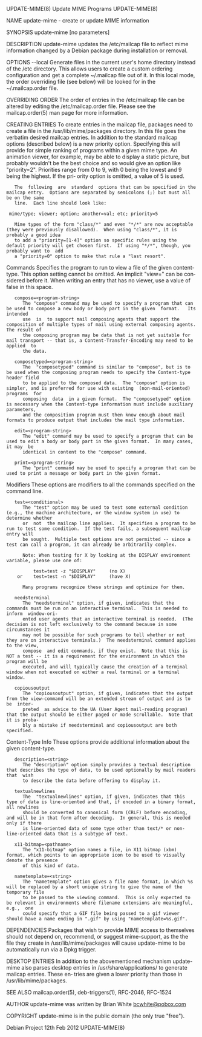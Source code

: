 UPDATE-MIME(8)							     Update MIME Programs							UPDATE-MIME(8)

NAME
       update-mime - create or update MIME information

SYNOPSIS
       update-mime [no parameters]

DESCRIPTION
       update-mime updates the /etc/mailcap file to reflect mime information changed by a Debian package during installation or removal.

   OPTIONS
       --local Generate files in the current user's home directory instead of the /etc directory.  This allows users to create a custom ordering configuration
       and  get	 a  complete  ~/.mailcap file out of it.  In this local mode, the order overriding file (see below) will be looked for in the ~/.mailcap.order
       file.

OVERRIDING ORDER
       The order of entries in the /etc/mailcap file can be altered by editing the /etc/mailcap.order file.  Please see the mailcap.order(5) man page for more
       information.

CREATING ENTRIES
       To create entries in the mailcap file, packages need to create a file in the /usr/lib/mime/packages directory.  In this file goes the verbatim  desired
       mailcap	entries.   In  addition	 to  the standard mailcap options (described below) is a new priority option.  Specifying this will provide for simple
       ranking of programs within a given mime type.  An animation viewer, for example, may be able to display a static picture, but probably wouldn't be  the
       best choice and so would give an option like "priority=2".  Priorities range from 0 to 9, with 0 being the lowest and 9 being the highest.  If the pri‐
       ority option is omitted, a value of 5 is used.

       The  following  are  standard  options that can be specified in the mailcap entry.  Options are separated by semicolons (;) but must all be on the same
       line.  Each line should look like:

	 mime/type; viewer; option; another=val; etc; priority=5

       Mime types of the form "class/*" and even "*/*" are now acceptable (they were previously disallowed).  When using "class/*", it is probably a good idea
       to add a "priority=[1-4]" option so specific rules using the default priority will get chosen first.  If using "*/*", though, you probably want to  add
       a "priority=0" option to make that rule a "last resort".

   Commands
       <program-string>
	      Specifies	 the program to run to view a file of the given content-type.  This option setting cannot be omitted.  An implicit "view=" can be con‐
	      sidered before it.  When writing an entry that has no viewer, use a value of false in this space.

       compose=<program-string>
	      The "compose" command may be used to specify a program that can be used to compose a new body or body part in the given  format.	 Its  intended
	      use  is  to support mail composing agents that support the composition of multiple types of mail using external composing agents.	 The result of
	      the composing program may be data that is not yet suitable for mail transport -- that is, a Content-Transfer-Encoding may need to be applied  to
	      the data.

       composetyped=<program-string>
	      The  "composetyped" command is similar to "compose", but is to be used when the composing program needs to specify the Content-type header field
	      to be applied to the composed data.  The "compose" option is simpler, and is preferred for use with existing  (non-mail-oriented)	 programs  for
	      composing	 data  in a given format.  The "composetyped" option is necessary when the Content-type information must include auxiliary parameters,
	      and the composition program must then know enough about mail formats to produce output that includes the mail type information.

       edit=<program-string>
	      The "edit" command may be used to specify a program that can be used to edit a body or body part in the given format.  In many cases, it may  be
	      identical in content to the "compose" command.

       print=<program-string>
	      The "print" command may be used to specify a program that can be used to print a message or body part in the given format.

   Modifiers
       These options are modifiers to all the commands specified on the command line.

       test=<conditional>
	      The "test" option may be used to test some external condition (e.g., the machine architecture, or the window system in use) to determine whether
	      or  not  the mailcap line applies.  It specifies a program to be run to test some condition.  If the test fails, a subsequent mailcap entry will
	      be sought.  Multiple test options are not permitted -- since a test can call a program, it can already be arbitrarily complex.

	      Note: When testing for X by looking at the DISPLAY environment variable, please use one of:

		      test=test -z "$DISPLAY"	  (no X)
		or    test=test -n "$DISPLAY"	  (have X)

	      Many programs recognize these strings and optimize for them.

       needsterminal
	      The "needsterminal" option, if given, indicates that the commands must be run on an interactive terminal.	 This is needed to inform  window-ori‐
	      ented user agents that an interactive terminal is needed.	 (The decision is not left exclusively to the command because in some circumstances it
	      may not be possible for such programs to tell whether or not they are on interactive terminals.)	The needsterminal command applies to the view,
	      compose  and edit commands, if they exist.  Note that this is NOT a test -- it is a requirement for the environment in which the program will be
	      executed, and will typically cause the creation of a terminal window when not executed on either a real terminal or a terminal window.

       copiousoutput
	      The "copiousoutput" option, if given, indicates that the output from the view-command will be an extended stream of output and is to  be	inter‐
	      preted  as advice to the UA (User Agent mail-reading program) that the output should be either paged or made scrollable.	Note that it is proba‐
	      bly a mistake if needsterminal and copiousoutput are both specified.

   Content-Type Info
       These options provide additional information about the given content-type.

       description=<string>
	      The "description" option simply provides a textual description that describes the type of data, to be used optionally by mail readers that  wish
	      to describe the data before offering to display it.

       textualnewlines
	      The  "textualnewlines" option, if given, indicates that this type of data is line-oriented and that, if encoded in a binary format, all newlines
	      should be converted to canonical form (CRLF) before encoding, and will be in that form after decoding.  In general, this is needed only if there
	      is line-oriented data of some type other than text/* or non-line-oriented data that is a subtype of text.

       x11-bitmap=<pathname>
	      The "x11-bitmap" option names a file, in X11 bitmap (xbm) format, which points to an appropriate icon to be used to visually denote the presence
	      of this kind of data.

       nametemplate=<string>
	      The "nametemplate" option gives a file name format, in which %s will be replaced by a short unique string to give the name of the temporary file
	      to be passed to the viewing command.  This is only expected to be relevant in environments where filename extensions are meaningful,  e.g.,  one
	      could specify that a GIF file being passed to a gif viewer should have a name ending in ".gif" by using "nametemplate=%s.gif".

DEPENDENCIES
       Packages	 that  wish  to	 provide  MIME	access	to themselves should not depend on, recommend, or suggest mime-support, as the the file they create in
       /usr/lib/mime/packages will cause update-mime to be automatically run via a Dpkg trigger.

DESKTOP ENTRIES
       In addition to the abovementioned mechanism update-mime also parses desktop entries in /usr/share/applications/ to generate mailcap entries. These  en‐
       tries are given a lower priority than those in /usr/lib/mime/packages.

SEE ALSO
       mailcap.order(5), deb-triggers(1), RFC-2046, RFC-1524

AUTHOR
       update-mime was written by Brian White <bcwhite@pobox.com>

COPYRIGHT
       update-mime is in the public domain (the only true "free").

Debian Project								 12th Feb 2012								UPDATE-MIME(8)
